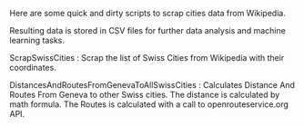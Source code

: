 Here are some quick and dirty scripts to scrap cities data from Wikipedia. 

Resulting data is stored in CSV files for further data analysis and machine learning tasks. 


ScrapSwissCities :
Scrap the list of Swiss Cities from Wikipedia with their coordinates.


DistancesAndRoutesFromGenevaToAllSwissCities :
Calculates Distance And Routes From Geneva to other Swiss cities.
The distance is calculated by math formula. The Routes is calculated with a call to openrouteservice.org API.

